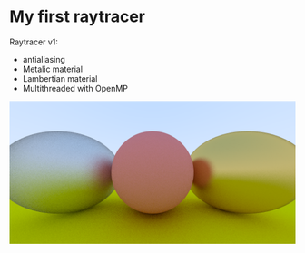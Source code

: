 # My first raytracer

Raytracer v1:
* antialiasing
* Metalic material
* Lambertian material
* Multithreaded with OpenMP

![Raytracer](images/raytracer.png "Raytracer")



